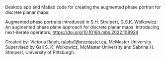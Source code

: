 Desktop app and Matlab code for creating the augmented phase portrait for discrete planar maps.

Augmented phase portraits introduced in S.H. Streipert, G.S.K. Wolkowicz: An augmented phase plane approach for discrete planar maps: Introducing next-iterate operators, https://doi.org/10.1016/j.mbs.2022.108924

Created by: Victoria Ralph, ralphv1@mcmaster.ca, McMaster University.  
Supervised by Gail S. K. Wolkowicz, McMaster University and Sabrina H. Streipert, University of Pittsburgh.

